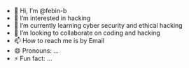 - 👋 Hi, I’m @febin-b
- 👀 I’m interested in hacking
- 🌱 I’m currently learning cyber security and ethical hacking
- 💞️ I’m looking to collaborate on coding and hacking
- 📫 How to reach me is by Email
- 😄 Pronouns: ...
- ⚡ Fun fact: ...

<!---
febin-b/febin-b is a ✨ special ✨ repository because its `README.md` (this file) appears on your GitHub profile.
You can click the Preview link to take a look at your changes.
--->

